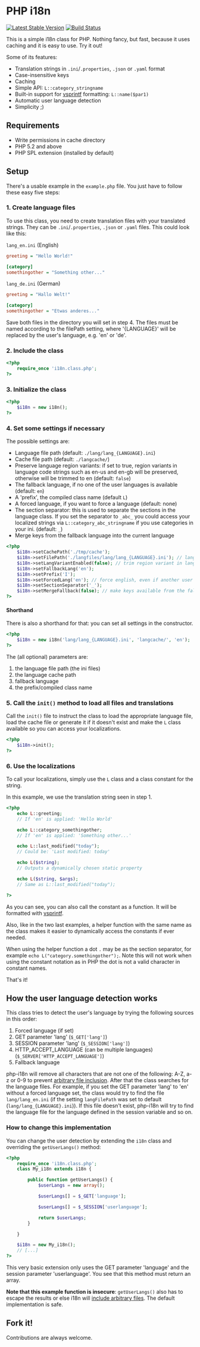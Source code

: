 # PHP i18n

[![Latest Stable Version](https://poser.pugx.org/philipp15b/php-i18n/v/stable)](https://packagist.org/packages/philipp15b/php-i18n) [![Build Status](https://travis-ci.org/Philipp15b/php-i18n.svg?branch=master)](https://travis-ci.org/Philipp15b/php-i18n)

This is a simple i18n class for PHP. Nothing fancy, but fast, because it uses caching and it is easy to use. Try it out!

Some of its features:

- Translation strings in `.ini`/`.properties`, `.json` or `.yaml` format
- Case-insensitive keys
- Caching
- Simple API: `L::category_stringname`
- Built-in support for [vsprintf](http://php.net/manual/en/function.vsprintf.php) formatting: `L::name($par1)`
- Automatic user language detection
- Simplicity ;)

## Requirements

- Write permissions in cache directory
- PHP 5.2 and above
- PHP SPL extension (installed by default)

## Setup

There's a usable example in the `example.php` file. You just have to follow these easy five steps:

### 1. Create language files

To use this class, you need to create translation files with your translated strings. They can be `.ini`/`.properties`, `.json` or `.yaml` files. This could look like this:

`lang_en.ini` (English)

```ini
greeting = "Hello World!"

[category]
somethingother = "Something other..."
```

`lang_de.ini` (German)

```ini
greeting = "Hallo Welt!"

[category]
somethingother = "Etwas anderes..."
```

Save both files in the directory you will set in step 4.
The files must be named according to the filePath setting, where '{LANGUAGE}' will be replaced by the user's language, e.g. 'en' or 'de'.

### 2. Include the class

```php
<?php
	require_once 'i18n.class.php';
?>
```

### 3. Initialize the class

```php
<?php
	$i18n = new i18n();
?>
```

### 4. Set some settings if necessary

The possible settings are:

- Language file path (default: `./lang/lang_{LANGUAGE}.ini`)
- Cache file path (default: `./langcache/`)
- Preserve language region variants: if set to true, region variants in language code strings such as en-us and en-gb will be preserved, otherwise will be trimmed to en (default: `false`)
- The fallback language, if no one of the user languages is available (default: `en`)
- A 'prefix', the compiled class name (default `L`)
- A forced language, if you want to force a language (default: none)
- The section separator: this is used to separate the sections in the language class. If you set the separator to `_abc_` you could access your localized strings via `L::category_abc_stringname` if you use categories in your ini. (default: `_`)
- Merge keys from the fallback language into the current language

```php
<?php
	$i18n->setCachePath('./tmp/cache');
	$i18n->setFilePath('./langfiles/lang/lang_{LANGUAGE}.ini'); // language file path
	$i18n->setLangVariantEnabled(false); // trim region variant in language codes (e.g. en-us -> en)
	$i18n->setFallbackLang('en');
	$i18n->setPrefix('I');
	$i18n->setForcedLang('en'); // force english, even if another user language is available
	$i18n->setSectionSeparator('_');
	$i18n->setMergeFallback(false); // make keys available from the fallback language
?>
```

#### Shorthand

There is also a shorthand for that: you can set all settings in the constructor.

```php
<?php
	$i18n = new i18n('lang/lang_{LANGUAGE}.ini', 'langcache/', 'en');
?>
```

The (all optional) parameters are:

1. the language file path (the ini files)
2. the language cache path
3. fallback language
4. the prefix/compiled class name

### 5. Call the `init()` method to load all files and translations

Call the `init()` file to instruct the class to load the appropriate language file, load the cache file or generate it if it doesn't exist and make the `L` class available so you can access your localizations.

```php
<?php
	$i18n->init();
?>
```

### 6. Use the localizations

To call your localizations, simply use the `L` class and a class constant for the string.

In this example, we use the translation string seen in step 1.

```php
<?php
	echo L::greeting;
	// If 'en' is applied: 'Hello World'

	echo L::category_somethingother;
	// If 'en' is applied: 'Something other...'

	echo L::last_modified("today");
	// Could be: 'Last modified: today'

	echo L($string);
	// Outputs a dynamically chosen static property

	echo L($string, $args);
	// Same as L::last_modified("today");

?>
```

As you can see, you can also call the constant as a function. It will be formatted with [vsprintf](http://php.net/manual/en/function.vsprintf.php).

Also, like in the two last examples, a helper function with the same name as the class makes it easier to dynamically access the constants if ever needed.

When using the helper function a dot `.` may be as the section separator, for example `echo L("category.somethingother");`.
Note this will not work when using the constant notation as in PHP the dot is not a valid character in constant names.

That's it!

## How the user language detection works

This class tries to detect the user's language by trying the following sources in this order:

1. Forced language (if set)
2. GET parameter 'lang' (`$_GET['lang']`)
3. SESSION parameter 'lang' (`$_SESSION['lang']`)
4. HTTP_ACCEPT_LANGUAGE (can be multiple languages) (`$_SERVER['HTTP_ACCEPT_LANGUAGE']`)
5. Fallback language

php-i18n will remove all characters that are not one of the following: A-Z, a-z or 0-9 to prevent [arbitrary file inclusion](https://en.wikipedia.org/wiki/File_inclusion_vulnerability).
After that the class searches for the language files. For example, if you set the GET parameter 'lang' to 'en' without a forced language set, the class would try to find the file `lang/lang_en.ini` (if the setting `langFilePath` was set to default (`lang/lang_{LANGUAGE}.ini`)).
If this file doesn't exist, php-i18n will try to find the language file for the language defined in the session variable and so on.

### How to change this implementation

You can change the user detection by extending the `i18n` class and overriding the `getUserLangs()` method:

```php
<?php
	require_once 'i18n.class.php';
	class My_i18n extends i18n {

		public function getUserLangs() {
			$userLangs = new array();

			$userLangs[] = $_GET['language'];

			$userLangs[] = $_SESSION['userlanguage'];

			return $userLangs;
		}

	}

	$i18n = new My_i18n();
	// [...]
?>
```

This very basic extension only uses the GET parameter 'language' and the session parameter 'userlanguage'.
You see that this method must return an array.

**Note that this example function is insecure**: `getUserLangs()` also has to escape the results or else i18n will [include arbitrary files](https://en.wikipedia.org/wiki/File_inclusion_vulnerability). The default implementation is safe.

## Fork it!

Contributions are always welcome.
